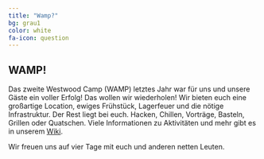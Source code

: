 ```yaml
---
title: "Wamp?"
bg: grau1
color: white
fa-icon: question
---
```


## WAMP!
Das zweite Westwood Camp (WAMP) letztes Jahr war für uns und unsere Gäste ein voller Erfolg! Das wollen wir wiederholen! Wir bieten euch eine großartige Location, ewiges Frühstück, Lagerfeuer und die nötige Infrastruktur. Der Rest liegt bei euch. Hacken, Chillen, Vorträge, Basteln, Grillen oder Quatschen. Viele Informationen zu Aktivitäten und mehr gibt es in unserem [Wiki](https://wiki.westwood.camp).

Wir freuen uns auf vier Tage mit euch und anderen netten Leuten.
